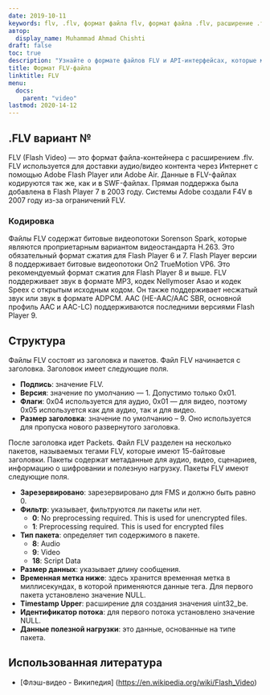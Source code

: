 ```yaml
---
date: 2019-10-11
keywords: flv, .flv, формат файла flv, формат файла .flv, расширение .flv, расширение flv, формат видео flv
автор:
  display_name: Muhammad Ahmad Chishti
draft: false
toc: true
description: "Узнайте о формате файлов FLV и API-интерфейсах, которые могут создавать и открывать файлы FLV."
title: Формат FLV-файла
linktitle: FLV
menu:
  docs:
    parent: "video"
lastmod: 2020-14-12
---
```


## .FLV вариант № ##

FLV (Flash Video) — это формат файла-контейнера с расширением .flv. FLV используется для доставки аудио/видео контента через Интернет с помощью Adobe Flash Player или Adobe Air. Данные в FLV-файлах кодируются так же, как и в SWF-файлах. Прямая поддержка была добавлена в Flash Player 7 в 2003 году. Системы Adobe создали F4V в 2007 году из-за ограничений FLV.

### Кодировка ###

Файлы FLV содержат битовые видеопотоки Sorenson Spark, которые являются проприетарным вариантом видеостандарта H.263. Это обязательный формат сжатия для Flash Player 6 и 7. Flash Player версии 8 поддерживает битовые видеопотоки On2 TrueMotion VP6. Это рекомендуемый формат сжатия для Flash Player 8 и выше. FLV поддерживает звук в формате MP3, кодек Nellymoser Asao и кодек Speex с открытым исходным кодом. Он также поддерживает несжатый звук или звук в формате ADPCM. AAC (HE-AAC/AAC SBR, основной профиль AAC и AAC-LC) поддерживаются последними версиями Flash Player 9.

## Структура ##

Файлы FLV состоят из заголовка и пакетов. Файл FLV начинается с заголовка. Заголовок имеет следующие поля.

- **Подпись**: значение FLV.
- **Версия**: значение по умолчанию — 1. Допустимо только 0x01.
- **Флаги**: 0x04 используется для аудио, 0x01 — для видео, поэтому 0x05 используется как для аудио, так и для видео.
- **Размер заголовка**: значение по умолчанию – 9. Оно используется для пропуска нового развернутого заголовка.

После заголовка идет Packets. Файл FLV разделен на несколько пакетов, называемых тегами FLV, которые имеют 15-байтовые заголовки. Пакеты содержат метаданные для аудио, видео, сценариев, информацию о шифровании и полезную нагрузку. Пакеты FLV имеют следующие поля.

- **Зарезервировано**: зарезервировано для FMS и должно быть равно 0.
- **Фильтр**: указывает, фильтруются ли пакеты или нет.
  - **0**: No preprocessing required. This is used for unencrypted files.
  - **1**: Preprocessing required. This is used for encrypted files
- **Тип пакета**: определяет тип содержимого в пакете.
  - **8**: Audio
  - **9**: Video
  - **18**: Script Data
- **Размер данных**: указывает длину сообщения.
- **Временная метка ниже**: здесь хранится временная метка в миллисекундах, в которой применяются данные тега. Для первого пакета установлено значение NULL.
- **Timestamp Upper**: расширение для создания значения uint32_be.
- **Идентификатор потока**: для первого потока установлено значение NULL.
- **Данные полезной нагрузки**: это данные, основанные на типе пакета.

## Использованная литература ##

- [Флэш-видео - Википедия] (https://en.wikipedia.org/wiki/Flash_Video)

